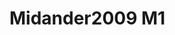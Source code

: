 <a name="material" />

# Midander2009 M1
<script type="application/ld+json">
  {
    "@context": "https://schema.org/",
    "@type": "ChemicalSubstance",
    "http://purl.org/dc/terms/conformsTo":
      {
        "@type": "CreativeWork",
        "@id": "https://bioschemas.org/profiles/ChemicalSubstance/0.4-RELEASE/"
      },
    "@id": "https://egonw.github.io/nanowiki/nanowiki433.html#material",
    "name": "Midander2009 M1",
    "sameAs: "http://127.0.0.1/mediawiki/index.php/Special:URIResolver/Midander2009_M1"
  }
</script>

